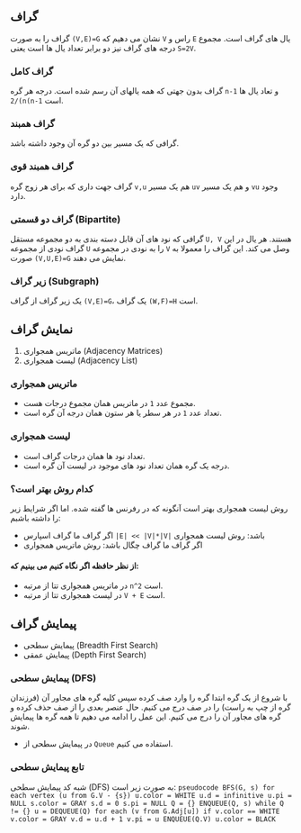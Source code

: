 ## گراف
گراف را به صورت `(V,E)=G` نشان می دهیم که `V` راس و `E` یال های گراف است. مجموع درجه های گراف نیز دو برابر تعداد یال ها است یعنی `S=2V`.

### گراف کامل
گراف بدون جهتی که همه یالهای آن رسم شده است. درجه هر گره `n-1` و تعاد یال ها `2/(n(n-1` است.

### گراف همبند
گرافی که یک مسیر بین دو گره آن وجود داشته باشد.

### گراف همبند قوی
گراف جهت داری که برای هر زوج گره `v,u` هم یک مسیر `uv` و هم یک مسیر `vu` وجود دارد.

### گراف دو قسمتی (Bipartite)
گرافی که نود های آن قابل دسته بندی به دو مجموعه مستقل `U, V` هستند. هر یال در این گراف نودی از مجموعه `U` را به نودی در مجموعه `V` وصل می کند. این گراف را معمولا به صورت `(V,U,E)=G` نمایش می دهند.

### زیر گراف (Subgraph)
یک زیر گراف از گراف `(V,E)=G`، یک گراف `(W,F)=H` است.

## نمایش گراف
1. ماتریس همجواری (Adjacency Matrices)
2. لیست همجواری (Adjacency List)

### ماتریس همجواری
- مجموع عدد `1` در ماتریس همان مجموع درجات هست.
- تعداد عدد `1` در هر سطر یا هر ستون همان درجه آن گره است.

### لیست همجواری
- تعداد نود ها همان درجات گراف است.
- درجه یک گره همان تعداد نود های موجود در لیست آن گره است.

### کدام روش بهتر است؟
روش لیست همجواری بهتر است آنگونه که در رفرنس ها گفته شده. اما اگر شرایط زیر را داشته باشبم:
- اگر گراف ما گراف اسپارس `|E| << |V|*|V|` باشد: روش لیست همجواری
- اگر گراف ما گراف چگال باشد: روش ماتریس همجواری

#### از نظر حافظه اگر نگاه کنیم می بینیم که:
- در ماتریس همجواری تتا از مرتبه `n^2` است.
- در لیست همجواری تتا از مرتبه `V + E` است.

## پیمایش گراف
- پیمایش سطحی (Breadth First Search)
- پیمایش عمقی (Depth First Search)

### پیمایش سطحی (DFS)
با شروع از یک گره ابتدا گره را وارد صف کرده سپس کلیه گره های مجاور آن (فرزندان گره از چپ به راست) را در صف درج می کنیم. حال عنصر بعدی را از صف حذف کرده و گره های مجاور آن را درج می کنیم. این عمل را ادامه می دهیم تا همه گره ها پیمایش شوند.
- در پیمایش سطحی از `Queue` استفاده می کنیم.

### تابع پیمایش سطحی
شبه کد پیمایش سطحی (DFS) به صورت زیر است:
``pseudocode
BFS(G, s)
  for each vertex (u from G.V - {s})
    u.color = WHITE
    u.d = infinitive
    u.pi = NULL
  s.color = GRAY
  s.d = 0
  s.pi = NULL
  Q = {}
  ENQUEUE(Q, s)
  while Q != {}
    u = DEQUEUE(Q)
    for each (v from G.Adj[u])
      if v.color == WHITE
        v.color = GRAY
        v.d = u.d + 1
        v.pi = u
        ENQUEUE(Q.V)
    u.color = BLACK
``
